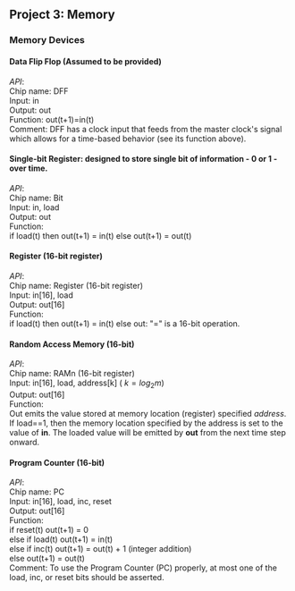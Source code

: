## Project 3: Memory
### Memory Devices
#### Data Flip Flop (Assumed to be provided)

*API*:<br>
Chip name: DFF<br>
Input: in <br>
Output: out<br>
Function: out(t+1)=in(t)<br>
Comment: DFF has a clock input that feeds from the master clock's signal which allows for a time-based behavior (see its function above).

#### Single-bit Register: designed to store single bit of information - 0 or 1 - over time.

*API*:<br>
Chip name: Bit<br>
Input: in, load <br>
Output: out<br>
Function: <br>
if load(t) then out(t+1) = in(t)
else out(t+1) = out(t)

#### Register (16-bit register)

*API*:<br>
Chip name: Register (16-bit register) <br>
Input: in[16], load <br>
Output: out[16]<br>
Function:<br>
if load(t) then out(t+1) = in(t)
else out: "=" is a 16-bit operation.

#### Random Access Memory (16-bit)

*API*:<br>
Chip name: RAMn (16-bit register) <br>
Input: in[16], load, address[k] ($\ k =log_2 m$) <br>
Output: out[16]<br>
Function:<br>
Out emits the value stored at memory location (register) specified *address*. If load==1, then the memory location specified by the address is set to the value of **in**. The loaded value will be emitted by **out** from the next time step onward.

#### Program Counter  (16-bit)

*API*:<br>
Chip name: PC<br>
Input: in[16], load, inc, reset <br>
Output: out[16]<br>
Function:<br>
if reset(t) out(t+1) = 0<br>
else if load(t) out(t+1) = in(t)<br>
else if inc(t) out(t+1) = out(t) + 1 (integer addition)<br>
else out(t+1) = out(t)<br>
Comment: To use the Program Counter (PC) properly, at most one of the load, inc, or reset bits should be asserted.

